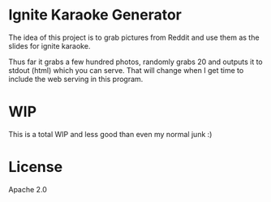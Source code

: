 # Ignite Karaoke Generator


The idea of this project is to grab pictures from Reddit and use them as the slides for ignite karaoke.

Thus far it grabs a few hundred photos, randomly grabs 20 and outputs it to stdout (html) which you can serve. That will change when I get time to include the web serving in this program.

# WIP

This is a total WIP and less good than even my normal junk :)


# License

Apache 2.0
